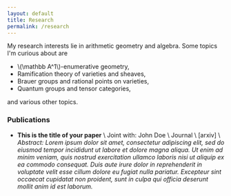 ```yaml
---
layout: default
title: Research
permalink: /research
---
```


My research interests lie in arithmetic geometry and algebra. Some topics I'm curious about are

- \\(\mathbb A^1\\)-enumerative geometry,
- Ramification theory of varieties and sheaves,
- Brauer groups and rational points on varieties,
- Quantum groups and tensor categories, 
<!--- - Categorification and higher representation theory-->

and various other topics. 

### Publications
- **This is the title of your paper** \\
Joint with: John Doe  \\
Journal \\
[arxiv] \\
*Abstract: Lorem ipsum dolor sit amet, consectetur adipiscing elit, sed do eiusmod tempor incididunt ut labore et dolore magna aliqua. Ut enim ad minim veniam, quis nostrud exercitation ullamco laboris nisi ut aliquip ex ea commodo consequat. Duis aute irure dolor in reprehenderit in voluptate velit esse cillum dolore eu fugiat nulla pariatur. Excepteur sint occaecat cupidatat non proident, sunt in culpa qui officia deserunt mollit anim id est laborum.*
